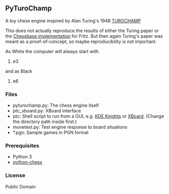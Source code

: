 ## PyTuroChamp

A toy chess engine inspired by Alan Turing's 1948 [TUROCHAMP](https://chessprogramming.wikispaces.com/Turochamp)

This does not actually reproduce the results of either the Turing paper or the [Chessbase implementation](http://en.chessbase.com/post/reconstructing-turing-s-paper-machine) for Fritz. But then again Turing's paper was meant as a proof-of-concept, so maybe reproducibility is not important.

As White the computer will always start with

  1. e3

and as Black

  1. e6

### Files

* pyturochamp.py: The chess engine itself
* ptc_xboard.py: XBoard interface
* ptc: Shell script to run from a GUI, e.g. [KDE Knights](https://www.kde.org/applications/games/knights/) or [XBoard](https://www.gnu.org/software/xboard/). (Change the directory path inside first.)
* movetest.py: Test engine response to board situations
* *.pgn: Sample games in PGN format

### Prerequisites

* Python 3
* [python-chess](https://github.com/niklasf/python-chess)

### License

Public Domain
